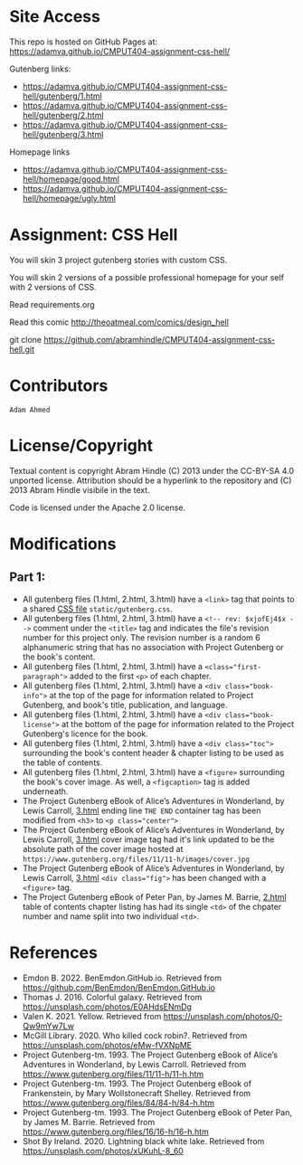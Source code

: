 Site Access
=================
This repo is hosted on GitHub Pages at: <https://adamva.github.io/CMPUT404-assignment-css-hell/>

Gutenberg links:
- https://adamva.github.io/CMPUT404-assignment-css-hell/gutenberg/1.html
- https://adamva.github.io/CMPUT404-assignment-css-hell/gutenberg/2.html
- https://adamva.github.io/CMPUT404-assignment-css-hell/gutenberg/3.html

Homepage links
- https://adamva.github.io/CMPUT404-assignment-css-hell/homepage/good.html
- https://adamva.github.io/CMPUT404-assignment-css-hell/homepage/ugly.html

Assignment: CSS Hell
====================

You will skin 3 project gutenberg stories with custom CSS.

You will skin 2 versions of a possible professional homepage for your
self with 2 versions of CSS.

Read requirements.org

Read this comic http://theoatmeal.com/comics/design_hell

git clone https://github.com/abramhindle/CMPUT404-assignment-css-hell.git

Contributors
=================

    Adam Ahmed


License/Copyright
=================

Textual content is copyright Abram Hindle (C) 2013 under the CC-BY-SA
4.0 unported license. Attribution should be a hyperlink to the
repository and (C) 2013 Abram Hindle visibile in the text.

Code is licensed under the Apache 2.0 license.

Modifications
=================
## Part 1: 
- All gutenberg files (1.html, 2.html, 3.html) have a `<link>` tag that points to a shared [CSS file](static/gutenberg.css) `static/gutenberg.css`.
- All gutenberg files (1.html, 2.html, 3.html) have a `<!-- rev: $xjofEj4$x -->` comment under the `<title>` tag and indicates the file's revision number for this project only. The revision number is a random 6 alphanumeric string that has no association with Project Gutenberg or the book's content.
- All gutenberg files (1.html, 2.html, 3.html) have a `<class="first-paragraph">` added to the first `<p>` of each chapter.
- All gutenberg files (1.html, 2.html, 3.html) have a `<div class="book-info">` at the top of the page for information related to Project Gutenberg, and book's title, publication, and language.
- All gutenberg files (1.html, 2.html, 3.html) have a `<div class="book-license">` at the bottom of the page for information related to the Project Gutenberg's licence for the book.
- All gutenberg files (1.html, 2.html, 3.html) have a `<div class="toc">` surrounding the book's content header & chapter listing to be used as the table of contents.
- All gutenberg files (1.html, 2.html, 3.html) have a `<figure>` surrounding the book's cover image. As well, a `<figcaption>` tag is added underneath.
- The Project Gutenberg eBook of Alice’s Adventures in Wonderland, by Lewis Carroll, [3.html](3.html) ending line `THE END` container tag has been modified from `<h3>` to `<p class="center">`
- The Project Gutenberg eBook of Alice’s Adventures in Wonderland, by Lewis Carroll, [3.html](3.html) cover image tag had it's link updated to be the absolute path of the cover image hosted at `https://www.gutenberg.org/files/11/11-h/images/cover.jpg`
- The Project Gutenberg eBook of Alice’s Adventures in Wonderland, by Lewis Carroll, [3.html](3.html) `<div class="fig">` has been changed with a `<figure>` tag.
- The Project Gutenberg eBook of Peter Pan, by James M. Barrie, [2.html](2.html) table of contents chapter listing has had its single `<td>` of the chpater number and name split into two individual `<td>`.

References
=================
- Emdon B. 2022. BenEmdon.GitHub.io. Retrieved from https://github.com/BenEmdon/BenEmdon.GitHub.io
- Thomas J. 2016. Colorful galaxy. Retrieved from https://unsplash.com/photos/E0AHdsENmDg
- Valen K. 2021. Yellow. Retrieved from https://unsplash.com/photos/0-Qw9mYw7Lw
- McGill Library. 2020. Who killed cock robin?. Retrieved from https://unsplash.com/photos/eMw-fVXNpME
- Project Gutenberg-tm. 1993. The Project Gutenberg eBook of Alice’s Adventures in Wonderland, by Lewis Carroll. Retrieved from https://www.gutenberg.org/files/11/11-h/11-h.htm
- Project Gutenberg-tm. 1993. The Project Gutenberg eBook of Frankenstein, by Mary Wollstonecraft Shelley. Retrieved from https://www.gutenberg.org/files/84/84-h/84-h.htm
- Project Gutenberg-tm. 1993. The Project Gutenberg eBook of Peter Pan, by James M. Barrie. Retrieved from https://www.gutenberg.org/files/16/16-h/16-h.htm
- Shot By Ireland. 2020. Lightning black white lake. Retrieved from https://unsplash.com/photos/xUKuhL-8_60
